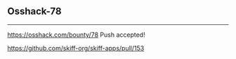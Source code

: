 ## Osshack-78
---
https://osshack.com/bounty/78
Push accepted!

https://github.com/skiff-org/skiff-apps/pull/153
